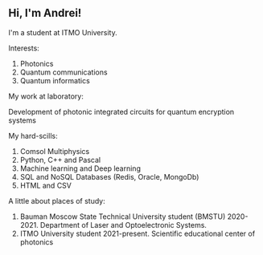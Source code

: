 ## Hi, I'm Andrei!

I'm a student at ITMO University.

Interests:

1. Photonics
2. Quantum communications
3. Quantum informatics


My work at laboratory: 

Development of photonic integrated circuits for quantum encryption systems 

My hard-scills:

1. Comsol Multiphysics
2. Python, C++ and Pascal 
3. Machine learning and Deep learning 
4. SQL and NoSQL Databases (Redis, Oracle, MongoDb)
5. HTML and CSV


A little about places of study:

1. Bauman Moscow State Technical University student (BMSTU) 2020-2021. 
   Department of Laser and Optoelectronic Systems.
3. ITMO University student 2021-present. 
   Scientific educational center of photonics


